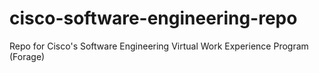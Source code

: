 # cisco-software-engineering-repo
Repo for Cisco's Software Engineering Virtual Work Experience Program (Forage)